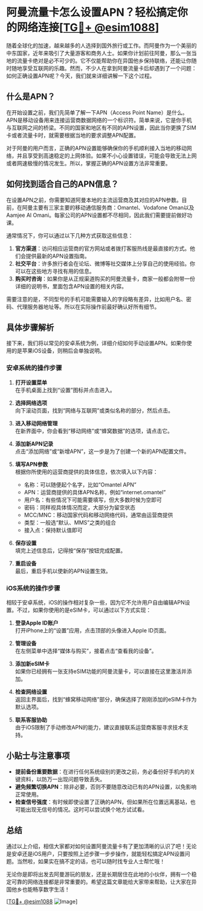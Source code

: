 # 阿曼流量卡怎么设置APN？轻松搞定你的网络连接[[TG💪+ @esim1088](https://t.me/s/esim1088)]

随着全球化的加速，越来越多的人选择到国外旅行或工作。而阿曼作为一个美丽的中东国家，近年来吸引了大量游客和商务人士。如果你计划前往阿曼，那么一张当地的流量卡绝对是必不可少的。它不仅能帮助你在异国他乡保持联络，还能让你随时随地享受互联网的乐趣。然而，不少人在拿到阿曼流量卡后却遇到了一个问题：如何正确设置APN呢？今天，我们就来详细讲解一下这个过程。

## 什么是APN？

在开始设置之前，我们先简单了解一下APN（Access Point Name）是什么。APN是移动设备用来连接运营商数据网络的一个标识符。简单来说，它是你手机与互联网之间的桥梁。不同的国家和地区有不同的APN设置，因此当你更换了SIM卡或者流量卡时，就需要根据当地的要求调整APN配置。

对于阿曼的用户而言，正确的APN设置能够确保你的手机顺利接入当地的移动网络，并且享受到高速稳定的上网体验。如果不小心设置错误，可能会导致无法上网或者网速极慢的情况发生。所以，掌握正确的APN设置方法非常重要。

## 如何找到适合自己的APN信息？

在设置APN之前，你需要知道阿曼本地的主流运营商及其对应的APN参数。目前，在阿曼主要有三家主要的移动通信服务商：Omantel、Vodafone Oman以及Aamjee Al Omani。每家公司的APN设置都不尽相同，因此我们需要提前做好功课。

通常情况下，你可以通过以下几种方式获取这些信息：

1. **官方渠道**：访问相应运营商的官方网站或者拨打客服热线是最直接的方式。他们会提供最新的APN设置指南。
2. **社交平台**：许多旅行者会在论坛、微博等社交媒体上分享自己的使用经验。你可以在这些地方寻找有用的信息。
3. **购买时咨询**：如果你是从正规渠道购买的阿曼流量卡，商家一般都会附带一份详细的说明书，里面包含APN设置的相关内容。

需要注意的是，不同型号的手机可能需要输入的字段略有差异，比如用户名、密码、代理服务器地址等。所以在实际操作前最好确认好所有细节。

## 具体步骤解析

接下来，我们将以常见的安卓系统为例，详细介绍如何手动设置APN。如果你使用的是苹果iOS设备，则稍后会单独说明。

### 安卓系统的操作步骤

1. **打开设置菜单**  
   在手机桌面上找到“设置”图标并点击进入。

2. **选择网络选项**  
   向下滚动页面，找到“网络与互联网”或类似名称的部分，然后点击。

3. **进入移动网络管理**  
   在新界面中，你会看到“移动网络”或“蜂窝数据”的选项，请点击它。

4. **添加新APN记录**  
   点击“添加网络”或“新增APN”，这一步是为了创建一个新的APN配置文件。

5. **填写APN参数**  
   根据你所使用的运营商提供的具体信息，依次填入以下内容：
   - 名称：可以随便起个名字，比如“Omantel APN”
   - APN：运营商提供的具体APN名称，例如“internet.omantel”
   - 用户名：有些情况下可能需要填写，但大多数时候为空即可
   - 密码：同样视具体情况而定，大部分为留空状态
   - MCC/MNC：移动国家代码和移动网络代码，通常由运营商提供
   - 类型：一般选“默认、MMS”之类的组合
   - 接入点：保持默认值即可

6. **保存设置**  
   填完上述信息后，记得按“保存”按钮完成配置。

7. **重启设备**  
   最后，重启手机以使新的APN设置生效。

### iOS系统的操作步骤

相较于安卓系统，iOS的操作相对复杂一些，因为它不允许用户自由编辑APN设置。不过，如果你使用的是eSIM卡，可以通过以下方式实现：

1. **登录Apple ID账户**  
   打开iPhone上的“设置”应用，点击顶部的头像进入Apple ID页面。

2. **管理设备**  
   在左侧菜单中选择“媒体与购买”，接着点击“查看我的设备”。

3. **添加新eSIM卡**  
   如果你已经拥有一张支持eSIM功能的阿曼流量卡，可以直接在这里激活并添加。

4. **检查网络设置**  
   返回主界面后，找到“蜂窝移动网络”部分，确保选择了刚刚添加的eSIM卡作为默认选项。

5. **联系客服协助**  
   由于iOS限制了手动修改APN的能力，建议直接联系运营商客服寻求技术支持。

## 小贴士与注意事项

- **提前备份重要数据**：在进行任何系统级别的更改之前，务必备份好手机内的关键资料，以防万一出现问题导致丢失。
- **避免频繁切换APN**：除非必要，否则不要随意改动已有的APN设置，以免影响正常使用。
- **检查信号强度**：有时候即使设置了正确的APN，但如果所在位置远离基站，也可能出现无信号的情况。这时可以尝试换个地方试试看。

## 总结

通过以上介绍，相信大家都对如何设置阿曼流量卡有了更加清晰的认识了吧！无论是安卓还是iOS用户，只要按照上述步骤一步步操作，就能轻松搞定APN设置问题。当然啦，如果实在搞不定的话，也可以随时找专业人士帮忙哦！

无论你是即将出发去阿曼游玩的朋友，还是长期居住在此地的小伙伴，拥有一个稳定可靠的网络连接都是非常重要的。希望这篇文章能给大家带来帮助，让大家在异国他乡也能畅享数字生活！

[[TG💪+ @esim1088](https://t.me/s/esim1088) ![Image](https://i.postimg.cc/4NQfJmqS/Snipaste-2025-05-13-00-14-12.png)]